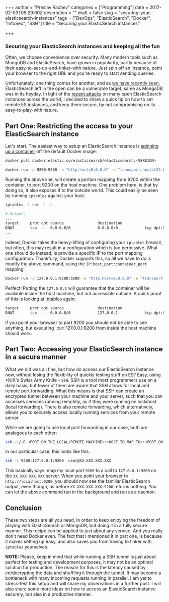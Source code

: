 +++
author = "Preslav Rachev"
categories = ["Programming"]
date = 2017-02-03T05:29:00Z
description = ""
draft = false
slug = "securing-your-elasticsearch-instances"
tags = ["DevOps", "ElasticSearch", "Docker", "InfoSec", "SSH"]
title = "Securing your ElasticSearch instances"

+++

### Securing your ElasticSearch instances and keeping all the fun

Often, we choose convenience over security. Many modern tools such as MongoDB and ElasticSearch, have grown in popularity, partly because of their easy-to-set-up-and-tinker-with nature. Just spin off an instance, point your browser to the right URL and you're ready to start sending queries.

Unfortunately, one thing comes for another, and as [we have recently seen](http://www.zdnet.com/article/elasticsearch-ransomware-attacks-now-number-in-the-thousands/), ElasticSearch left in the open can be a vulnerable target, same as MongoDB was in its heyday. In light of the [recent attacks](http://www.zdnet.com/article/elasticsearch-ransomware-attacks-now-number-in-the-thousands/) on many open ElasticSearch instances across the world, I decided to share a quick tip on how to set remote ES instances, and keep them secure, by not compromising on its easy-to-play-with nature.

## Part One: Restricting the access to your ElasticSearch instance

Let's start. The easiest way to setup an ElasticSearch instance is [spinning up a container](https://www.elastic.co/guide/en/elasticsearch/reference/current/docker.html) off the default Docker image:

```bash
docker pull docker.elastic.co/elasticsearch/elasticsearch:<VERSION>

docker run -p 9200:9200 -e "http.host=0.0.0.0" -e "transport.host=127.0.0.1" elasticsearch:<VERSION>
```

Running the above line, will create a portion mapping from 9200 within the container, to port 9200 on the host machine. One problem here, is that by doing so, it also exposes it to the outside world. This could easily be seen by running `iptables` against your host:

```bash
iptables -t nat -L -n

# Outputs
...
target     prot opt source               destination
DNAT       tcp  --  0.0.0.0/0            0.0.0.0/0            tcp dpt:9200 to:XXX.XXX.XXX.XXX:9200
...

```

Indeed, Docker takes the heavy-lifting of configuring your `iptables` firewall, but often, this may result in a configuration which is too permissive. What one should do instead, is provide a specific IP to the port mapping configuration. Thankfully, Docker supports this, so all we have to do is modify the above command, using the `IP:host_port:container_port` mapping:

```bash
docker run -p 127.0.0.1:9200:9200 -e "http.host=0.0.0.0" -e "transport.host=127.0.0.1" elasticsearch:<VERSION>
```

Perfect! Putting the `127.0.0.1` will guarantee that the container will be available inside the host machine, but not accessible outside. A quick proof of this is looking at iptables again:

```bash
target     prot opt source               destination
DNAT       tcp  --  0.0.0.0/0            127.0.0.1            tcp dpt:9200 to:XX.XXX.XXX.XXX:9200
```

if you point your browser to port 9200 you should not be able to see anything, but executing `curl 127.0.0.1:9200 from inside the host machine should work.

## Part Two: Accessing your ElasticSearch instance in a secure manner

What we did was all fine, but how do access our ElasticSearch instance now, without losing the flexibility of quickly testing stuff on ES? Easy, using \*NIX's Swiss Army Knife - `SSH`. SSH is a tool most programmers use on a daily basis, but fewer of them are aware that SSH allows for local and remote port forwarding. What this means is that SSH can create an encrypted tunnel between your machine and your server, such that you can accesses services running remotely, as if they were running on loclahost (local forwarding). There is also remote forwarding, which alternatively, allows you to securely access locally running services from your remote server.

While we are going to use local port forwarding in our case, both are analogous to each other:

```bash
ssh -L/-R <PORT_ON_THE_LOCAL/REMOTE_MACHINE>:<HOST_TO_MAP_TO>:<PORT_ON_THE_REMOTE/LOCAL_MACHINE> <USERNAME>@<REMOTE_IP>
```

In our particular case, this looks like this:

```bash
ssh -L 9200:127.0.0.1:9200  user@XX.XXX.XXX.XXX
```

This basically says: map my local port `9200` to a call to `127.0.0.1:9200` on the `XX.XXX.XXX.XXX` server. When you point your browser to `http://localhost:9200`, you should now see the familiar ElasticSearch output, even though, as before `XX.XXX.XXX.XXX:9200` returns nothing. You can let the above command run in the background and run as a daemon.

## Conclusion

These two steps are all you need, in order to keep enjoying the freedom of playing with ElasticSearch or MongoDB, but doing it in a fully secure manner. This recipe can be applied to just about any service. And you really don't need Docker even. The fact that I mentioned it in part one, is because it makes setting up easy, and also saves you from having to tinker with `iptables` yourselves.

**NOTE:** Please, keep in mind that while running a SSH tunnel is just about perfect for testing and development purposes, it may not be an optimal solution for production. The reason for this is the latency caused by en/decrypting the data and shuffling it through the tunnel. It may become a bottleneck with many incoming requests running in parallel. I am yet to stress-test this setup and will share my observations in a further post. I will also share some more ideas on how to access an ElasticSearch instance securely, but also in a productive manner.
